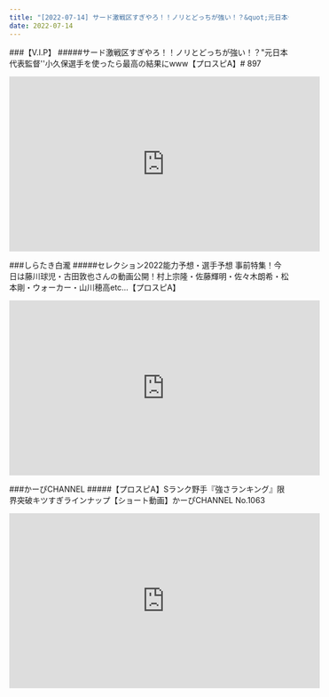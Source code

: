 ```yaml
---
title: "[2022-07-14] サード激戦区すぎやろ！！ノリとどっちが強い！？&quot;元日本代表監督&#39;&#39;小久保選手を使ったら最高の結果にwww【プロスピA】# 897 他"
date: 2022-07-14
---
```

###【V.I.P】
#####サード激戦区すぎやろ！！ノリとどっちが強い！？&quot;元日本代表監督&#39;&#39;小久保選手を使ったら最高の結果にwww【プロスピA】# 897
<iframe width="560" height="315" src="https://www.youtube.com/embed/HB5Tg3s_8e4" frameborder="0" allow="accelerometer; autoplay; clipboard-write; encrypted-media; gyroscope; picture-in-picture" allowfullscreen></iframe>

###しらたき白瀧
#####セレクション2022能力予想・選手予想 事前特集！今日は藤川球児・古田敦也さんの動画公開！村上宗隆・佐藤輝明・佐々木朗希・松本剛・ウォーカー・山川穂高etc…【プロスピA】
<iframe width="560" height="315" src="https://www.youtube.com/embed/rjnj3u7IZ84" frameborder="0" allow="accelerometer; autoplay; clipboard-write; encrypted-media; gyroscope; picture-in-picture" allowfullscreen></iframe>

###かーぴCHANNEL
#####【プロスピA】Sランク野手『強さランキング』限界突破キツすぎラインナップ【ショート動画】かーぴCHANNEL No.1063
<iframe width="560" height="315" src="https://www.youtube.com/embed/Cm4OlNZHNzM" frameborder="0" allow="accelerometer; autoplay; clipboard-write; encrypted-media; gyroscope; picture-in-picture" allowfullscreen></iframe>

